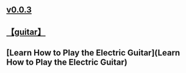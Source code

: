 ## [v0.0.3](https://github.com/littleflute/Electric-Guitar/edit/master/README.md)
## [【guitar】](https://littleflute.github.io/guitar/)
## [Learn How to Play the Electric Guitar](Learn How to Play the Electric Guitar)
